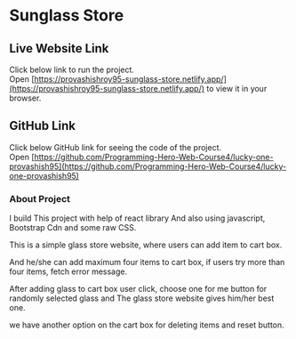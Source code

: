 # Sunglass Store 


## Live Website Link
Click below link to run the project.\
Open [https://provashishroy95-sunglass-store.netlify.app/](https://provashishroy95-sunglass-store.netlify.app/) to view it in your browser.


## GitHub Link 
Click below GitHub link for seeing the code of the project.\
Open [https://github.com/Programming-Hero-Web-Course4/lucky-one-provashish95](https://github.com/Programming-Hero-Web-Course4/lucky-one-provashish95) 

### About Project

I build This project with help of react library 
And also using javascript, Bootstrap Cdn and some raw CSS.

This is a simple glass store website, where users can add item to cart box.

And he/she can  add maximum four items to cart box, if users try more than four items, fetch error message.

After adding glass to cart box user click, choose one for me button for randomly selected glass and The glass store website gives him/her best one.

we have another option on the cart box for deleting items and reset button.


